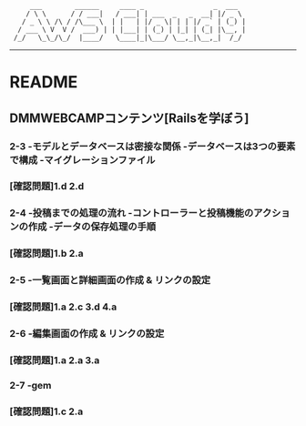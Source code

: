          ___        ______     ____ _                 _  ___
        / \ \      / / ___|   / ___| | ___  _   _  __| |/ _ \
       / _ \ \ /\ / /\___ \  | |   | |/ _ \| | | |/ _` | (_) |
      / ___ \ V  V /  ___) | | |___| | (_) | |_| | (_| |\__, |
     /_/   \_\_/\_/  |____/   \____|_|\___/ \__,_|\__,_|  /_/
 -----------------------------------------------------------------

# README

## DMMWEBCAMPコンテンツ[Railsを学ぼう]
### 2-3 -モデルとデータベースは密接な関係 -データベースは3つの要素で構成 -マイグレーションファイル
### [確認問題]1.d 2.d
### 2-4 -投稿までの処理の流れ -コントローラーと投稿機能のアクションの作成 -データの保存処理の手順
### [確認問題]1.b 2.a
### 2-5 -一覧画面と詳細画面の作成 & リンクの設定
### [確認問題]1.a 2.c 3.d 4.a
### 2-6 -編集画面の作成 & リンクの設定
### [確認問題]1.a 2.a 3.a
### 2-7 -gem
### [確認問題]1.c 2.a

